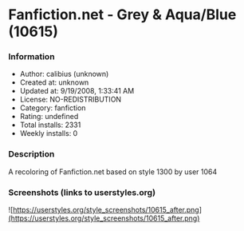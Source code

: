 # Fanfiction.net - Grey & Aqua/Blue (10615)

### Information
- Author: calibius (unknown)
- Created at: unknown
- Updated at: 9/19/2008, 1:33:41 AM
- License: NO-REDISTRIBUTION
- Category: fanfiction
- Rating: undefined
- Total installs: 2331
- Weekly installs: 0


### Description
A recoloring of Fanfiction.net based on style 1300 by user 1064


### Screenshots (links to userstyles.org)
![https://userstyles.org/style_screenshots/10615_after.png](https://userstyles.org/style_screenshots/10615_after.png)


